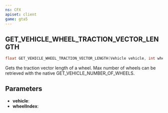 ```yaml
---
ns: CFX
apiset: client
game: gta5
---
```

## GET_VEHICLE_WHEEL_TRACTION_VECTOR_LENGTH

```c
float GET_VEHICLE_WHEEL_TRACTION_VECTOR_LENGTH(Vehicle vehicle, int wheelIndex);
```

Gets the traction vector length of a wheel.
Max number of wheels can be retrieved with the native GET_VEHICLE_NUMBER_OF_WHEELS.

## Parameters
* **vehicle**:
* **wheelIndex**:
